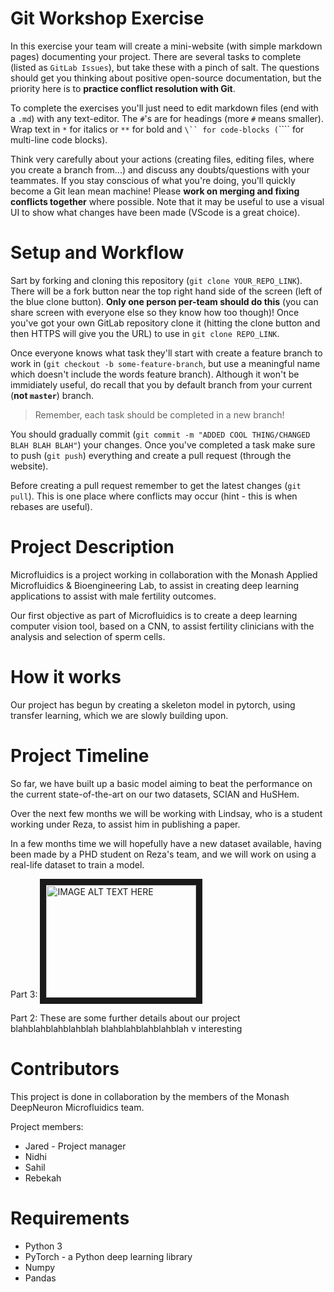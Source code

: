 # Git Workshop Exercise
In this exercise your team will create a mini-website (with simple markdown pages) documenting your project.
There are several tasks to complete (listed as `GitLab Issues`), but take these with a pinch of salt.
The questions should get you thinking about positive open-source documentation, but the priority here is to **practice conflict resolution with Git**.

To complete the exercises you'll just need to edit markdown files (end with a `.md`) with any text-editor.
The `#`'s are for headings (more `#` means smaller).
Wrap text in `*` for italics or `**` for bold and `\`` for code-blocks (`\`\`\`` for multi-line code blocks).

Think very carefully about your actions (creating files, editing files, where you create a branch from...) and discuss any doubts/questions with your teammates.
If you stay conscious of what you're doing, you'll quickly become a Git lean mean machine!
Please **work on merging and fixing conflicts together** where possible.
Note that it may be useful to use a visual UI to show what changes have been made (VScode is a great choice).

# Setup and Workflow
Sart by forking and cloning this repository (`git clone YOUR_REPO_LINK`).
There will be a fork button near the top right hand side of the screen (left of the blue clone button).
**Only one person per-team should do this** (you can share screen with everyone else so they know how too though)!
Once you've got your own GitLab repository clone it (hitting the clone button and then HTTPS will give you the URL) to use in `git clone REPO_LINK`.

Once everyone knows what task they'll start with create a feature branch to work in (`git checkout -b some-feature-branch`, but use a meaningful name which doesn't include the words feature branch).
Although it won't be immidiately useful, do recall that you by default branch from your current (**not `master`**) branch.

> Remember, each task should be completed in a new branch!

You should gradually commit (`git commit -m "ADDED COOL THING/CHANGED BLAH BLAH BLAH"`) your changes.
Once you've completed a task make sure to push (`git push`) everything and create a pull request (through the website).

Before creating a pull request remember to get the latest changes (`git pull`).
This is one place where conflicts may occur (hint - this is when rebases are useful).

# Project Description

Microfluidics is a project working in collaboration with the Monash Applied Microfluidics & Bioengineering Lab, to assist in creating deep learning applications to assist with male fertility outcomes.

Our first objective as part of Microfluidics is to create a deep learning computer vision tool, based on a CNN, to assist fertility clinicians with the analysis and selection of sperm cells.

# How it works

Our project has begun by creating a skeleton model in pytorch, using transfer learning, which we are slowly building upon.

# Project Timeline

So far, we have built up a basic model aiming to beat the performance on the current state-of-the-art on our two datasets, SCIAN and HuSHem.

Over the next few months we will be working with Lindsay, who is a student working under Reza, to assist him in publishing a paper.

In a few months time we will hopefully have a new dataset available, having been made by a PHD student on Reza's team, and we will work on using a real-life dataset to train a model. 

Part 3: 
<a href="http://www.youtube.com/watch?feature=player_embedded&v=2rCP4CRRO7E&ab_channel=SE7EN13" target="_blank"><img src="http://img.youtube.com/vi/2rCP4CRRO7E&ab_channel=SE7EN13/0.jpg" 
alt="IMAGE ALT TEXT HERE" width="240" height="180" border="10" /></a>


Part 2: These are some further details about our project
blahblahblahblahblah
blahblahblahblahblah
v interesting

# Contributors
This project is done in collaboration by the members of the Monash DeepNeuron Microfluidics team. 

Project members:
* Jared - Project manager
* Nidhi
* Sahil
* Rebekah

# Requirements
* Python 3
* PyTorch - a Python deep learning library
* Numpy
* Pandas

